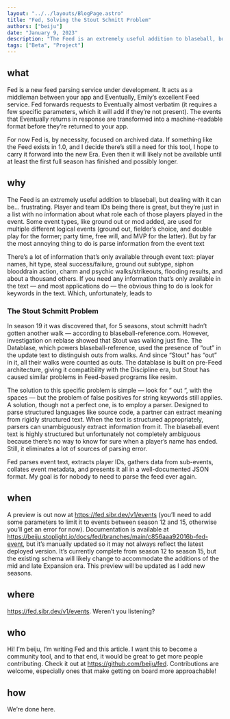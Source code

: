 ```yaml
---
layout: "../../layouts/BlogPage.astro"
title: "Fed, Solving the Stout Schmitt Problem"
authors: ["beiju"]
date: "January 9, 2023"
description: "The Feed is an extremely useful addition to blaseball, but dealing with it can be… frustrating."
tags: ["Beta", "Project"]
---
```


## what

Fed is a new feed parsing service under development. It acts as a middleman between your app and Eventually, Emily’s excellent Feed service. Fed forwards requests to Eventually almost verbatim (it requires a few specific parameters, which it will add if they’re not present). The events that Eventually returns in response are transformed into a machine-readable format before they’re returned to your app.

For now Fed is, by necessity, focused on archived data. If something like the Feed exists in 1.0, and I decide there’s still a need for this tool, I hope to carry it forward into the new Era. Even then it will likely not be available until at least the first full season has finished and possibly longer.

## why

The Feed is an extremely useful addition to blaseball, but dealing with it can be… frustrating. Player and team IDs being there is great, but they’re just in a list with no information about what role each of those players played in the event. Some event types, like ground out or mod added, are used for multiple different logical events (ground out, fielder’s choice, and double play for the former; party time, free will, and MVP for the latter). But by far the most annoying thing to do is parse information from the event text

There’s a lot of information that’s only available through event text: player names, hit type, steal success/failure, ground out subtype, siphon blooddrain action, charm and psychic walks/strikeouts, flooding results, and about a thousand others. If you need any information that’s only available in the text — and most applications do — the obvious thing to do is look for keywords in the text. Which, unfortunately, leads to

### The Stout Schmitt Problem

In season 19 it was discovered that, for 5 seasons, stout schmitt hadn’t gotten another walk — according to blaseball-reference.com. However, investigation on reblase showed that Stout was walking just fine. The Datablase, which powers blaseball-reference, used the presence of “out” in the update text to distinguish outs from walks. And since “Stout” has “out” in it, all their walks were counted as outs. The datablase is built on pre-Feed architecture, giving it compatibility with the Discipline era, but Stout has caused similar problems in Feed-based programs like resim.

The solution to this specific problem is simple — look for “ out “, with the spaces — but the problem of false positives for string keywords still applies. A solution, though not a perfect one, is to employ a parser. Designed to parse structured languages like source code, a partner can extract meaning from rigidly structured text. When the text is structured appropriately, parsers can unambiguously extract information from it. The blaseball event text is highly structured but unfortunately not completely ambiguous because there’s no way to know for sure when a player’s name has ended. Still, it eliminates a lot of sources of parsing error.

Fed parses event text, extracts player IDs, gathers data from sub-events, collates event metadata, and presents it all in a well-documented JSON format. My goal is for nobody to need to parse the feed ever again.

## when

A preview is out now at https://fed.sibr.dev/v1/events (you’ll need to add some parameters to limit it to events between season 12 and 15, otherwise you’ll get an error for now). Documentation is available at https://beiju.stoplight.io/docs/fed/branches/main/c856aaa92016b-fed-event, but it’s manually updated so it may not always reflect the latest deployed version. It’s currently complete from season 12 to season 15, but the existing schema will likely change to accommodate the additions of the mid and late Expansion era. This preview will be updated as I add new seasons.

## where

https://fed.sibr.dev/v1/events. Weren’t you listening?

## who

Hi! I’m beiju, I’m writing Fed and this article. I want this to become a community tool, and to that end, it would be great to get more people contributing. Check it out at https://github.com/beiju/fed. Contributions are welcome, especially ones that make getting on board more approachable!

## how

We’re done here.